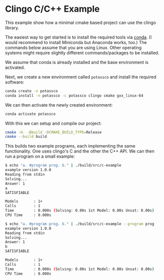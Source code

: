 # Clingo C/C++ Example

This example show how a minimal cmake based project can use the clingo library.

The easiest way to get started is to install the required tools via [conda]. (I
would recommend to install Miniconda but Anaconda works, too.) The commands
below assume that you are using Linux. Other operating systems might require
slightly different commands/packages to be installed.

We assume that conda is already installed and the base environment is activated.

Next, we create a new environment called `potassco` and install the required
software:

```bash
conda create -n potassco
conda install -n potassco -c potassco clingo cmake gxx_linux-64
```

We can then activate the newly created environment:
```bash
conda activate potassco
```

With this we can setup and compile our project:
```bash
cmake -H. -Bbuild -DCMAKE_BUILD_TYPE=Release
cmake --build build
```

This builds two example programs, each implementing the same functionality. One
uses clingo's C and the other the C++ API. We can then run a program on a small
example:

```bash
$ echo "a. #program prog. b." | ./build/src/c-example
example version 1.0.0
Reading from stdin
Solving...
Answer: 1
a
SATISFIABLE

Models       : 1+
Calls        : 1
Time         : 0.000s (Solving: 0.00s 1st Model: 0.00s Unsat: 0.00s)
CPU Time     : 0.000s

$ echo "a. #program prog. b." | ./build/src/c-example --program prog
example version 1.0.0
Reading from stdin
Solving...
Answer: 1
b
SATISFIABLE

Models       : 1+
Calls        : 1
Time         : 0.000s (Solving: 0.00s 1st Model: 0.00s Unsat: 0.00s)
CPU Time     : 0.000s
```

[conda]: https://docs.conda.io/projects/conda/en/latest/user-guide/install/linux.html
